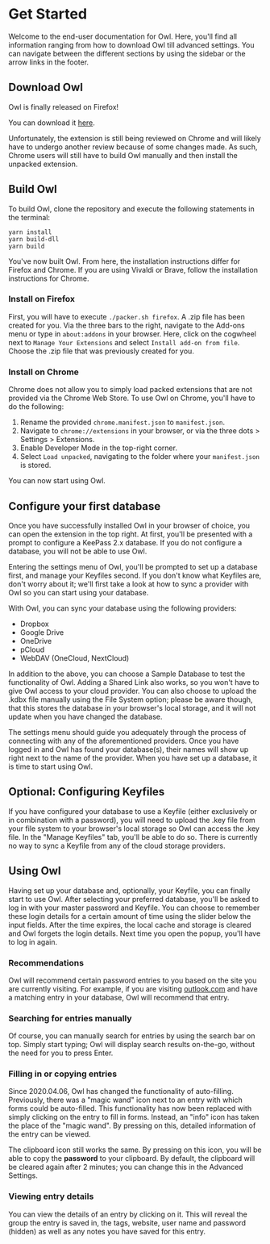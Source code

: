 # Get Started

Welcome to the end-user documentation for Owl. Here, you'll find all information ranging from how to download Owl till advanced settings.
You can navigate between the different sections by using the sidebar or the arrow links in the footer.

## Download Owl

Owl is finally released on Firefox!

You can download it [here](https://addons.mozilla.org/en-US/firefox/addon/owl-keepass/).

Unfortunately, the extension is still being reviewed on Chrome and will likely have to undergo another review because of some changes made.
As such, Chrome users will still have to build Owl manually and then install the unpacked extension.

## Build Owl

To build Owl, clone the repository and execute the following statements in the terminal:

```
yarn install
yarn build-dll
yarn build
```

You've now built Owl. From here, the installation instructions differ for Firefox and Chrome. If you are using Vivaldi or Brave, follow the installation instructions for Chrome.

### Install on Firefox

First, you will have to execute `./packer.sh firefox`. A .zip file has been created for you. Via the three bars to the right, navigate to the Add-ons menu or type in `about:addons` in your browser. Here, click on the cogwheel next to `Manage Your Extensions` and select `Install add-on from file`. Choose the .zip file that was previously created for you.

### Install on Chrome

Chrome does not allow you to simply load packed extensions that are not provided via the Chrome Web Store. To use Owl on Chrome, you'll have to do the following:

1. Rename the provided `chrome.manifest.json` to `manifest.json`.
2. Navigate to `chrome://extensions` in your browser, or via the three dots > Settings > Extensions.
3. Enable Developer Mode in the top-right corner.
4. Select `Load unpacked`, navigating to the folder where your `manifest.json` is stored.

You can now start using Owl.

## Configure your first database

Once you have successfully installed Owl in your browser of choice, you can open the extension in the top right. At first, you'll be presented with a prompt to configure a KeePass 2.x database. If you do not configure a database, you will not be able to use Owl. 

Entering the settings menu of Owl, you'll be prompted to set up a database first, and manage your Keyfiles second. If you don't know what Keyfiles are, don't worry about it; we'll first take a look at how to sync a provider with Owl so you can start using your database. 

With Owl, you can sync your database using the following providers:

* Dropbox
* Google Drive
* OneDrive
* pCloud
* WebDAV (OneCloud, NextCloud)

In addition to the above, you can choose a Sample Database to test the functionality of Owl. Adding a Shared Link also works, so you won't have to give Owl access to your cloud provider. You can also choose to upload the .kdbx file manually using the File System option; please be aware though, that this stores the database in your browser's local storage, and it will not update when you have changed the database. 

The settings menu should guide you adequately through the process of connecting with any of the aforementioned providers. Once you have logged in and Owl has found your database(s), their names will show up right next to the name of the provider. When you have set up a database, it is time to start using Owl.

## Optional: Configuring Keyfiles

If you have configured your database to use a Keyfile (either exclusively or in combination with a password), you will need to upload the .key file from your file system to your browser's local storage so Owl can access the .key file. In the "Manage Keyfiles" tab, you'll be able to do so. There is currently no way to sync a Keyfile from any of the cloud storage providers.

## Using Owl

Having set up your database and, optionally, your Keyfile, you can finally start to use Owl. After selecting your preferred database, you'll be asked to log in with your master password and Keyfile. You can choose to remember these login details for a certain amount of time using the slider below the input fields. After the time expires, the local cache and storage is cleared and Owl forgets the login details. Next time you open the popup, you'll have to log in again. 

### Recommendations

Owl will recommend certain password entries to you based on the site you are currently visiting. For example, if you are visiting [outlook.com](https://outlook.com/) and have a matching entry in your database, Owl will recommend that entry. 

### Searching for entries manually

Of course, you can manually search for entries by using the search bar on top. Simply start typing; Owl will display search results on-the-go, without the need for you to press Enter.

### Filling in or copying entries

Since 2020.04.06, Owl has changed the functionality of auto-filling. Previously, there was a "magic wand" icon next to an entry with which forms could be auto-filled. This functionality has now been replaced with simply clicking on the entry to fill in forms. Instead, an "info" icon has taken the place of the "magic wand". By pressing on this, detailed information of the entry can be viewed. 

The clipboard icon still works the same. By pressing on this icon, you will be able to copy the **password** to your clipboard. By default, the clipboard will be cleared again after 2 minutes; you can change this in the Advanced Settings.

### Viewing entry details

You can view the details of an entry by clicking on it. This will reveal the group the entry is saved in, the tags, website, user name and password (hidden) as well as any notes you have saved for this entry.